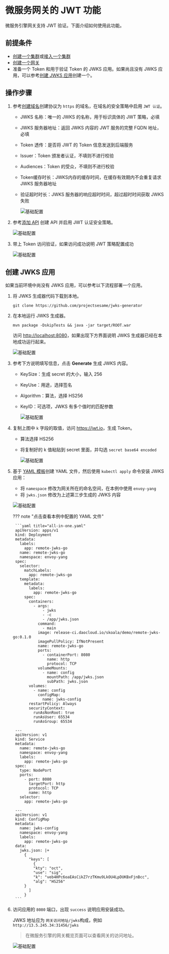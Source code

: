 # 微服务网关的 JWT 功能

微服务引擎网关支持 JWT 验证。下面介绍如何使用此功能。

## 前提条件

- [创建一个集群](../../kpanda/user-guide/clusters/create-cluster.md)或[接入一个集群](../../kpanda/user-guide/clusters/integrate-cluster.md)
- [创建一个网关](../gateway/index.md)
- 准备一个 Token 和用于验证 Token 的 JWKS 应用。如果尚且没有 JWKS 应用，可以参考[创建 JWKS 应用](#jwks)创建一个。

## 操作步骤

1. 参考[创建域名](../gateway/domain/index.md)创建协议为 `https` 的域名，在域名的安全策略中启用 `JWT 认证`。

    - JWKS 名称：唯一的 JWKS 的名称，用于标识具体的 JWT 策略，必填
    - JWKS 服务器地址：返回 JWKS 内容的 JWT 服务的完整 FQDN 地址，必填
    - Token 透传：是否将 JWT 的 Token 信息发送到后端服务
    - Issuer：Token 颁发者认证，不填则不进行校验
    - Audiences：Token 的受众，不填则不进行校验
    - Token缓存时长：JWKS内存的缓存时间，在缓存有效期内不会重复请求 JWKS 服务器地址
    - 验证超时时长：JWKS 服务器的响应超时时间，超过超时时间获取 JWKS 失败

        ![基础配置](https://docs.daocloud.io/daocloud-docs-images/docs/skoala/images/jwt06.png)

2. 参考[添加 API](../gateway/api/index.md) 创建 API 并启用 JWT 认证安全策略。

    ![基础配置](https://docs.daocloud.io/daocloud-docs-images/docs/skoala/images/jwt07.png)

3. 带上 Token 访问验证，如果访问成功说明 JWT 策略配置成功

    ![基础配置](https://docs.daocloud.io/daocloud-docs-images/docs/skoala/images/jwt08.png)

## 创建 JWKS 应用

如果当前环境中尚没有 JWKS 应用，可以参考以下流程部署一个应用。

1. 将 JWKS 生成器代码下载到本地。

    ```
    git clone https://github.com/projectsesame/jwks-generator
    ```

2. 在本地运行 JWKS 生成器。

    ```
    mvn package -DskipTests && java -jar target/ROOT.war
    ```

    访问 <http://localhost:8080>，如果出现下方界面说明 JWKS 生成器已经在本地成功运行起来。

    ![基础配置](https://docs.daocloud.io/daocloud-docs-images/docs/skoala/images/jwt09.png)

3. 参考下方说明填写信息，点击 __Generate__ 生成 JWKS 内容。

    - KeySize：生成 secret 的大小，输入 256
    - KeyUse：用途，选择签名
    - Algorithm：算法，选择 HS256
    - KeyID：可选项，JWKS 有多个值时的匹配参数

        ![基础配置](https://docs.daocloud.io/daocloud-docs-images/docs/skoala/images/jwt10.png)

4. 复制上图中 `k` 字段的取值，访问 <https://jwt.io>，生成 Token。

      - 算法选择 HS256
      - 将复制好的 k 值粘贴到 secret 里面，并勾选 `secret base64 encoded`

        ![基础配置](https://docs.daocloud.io/daocloud-docs-images/docs/skoala/images/jwt11.png)

5. 基于 [YAML 模板](https://github.com/projectsesame/enovy-remote-jwks-go/blob/main/all-in-one.yaml)创建
   YAML 文件，然后使用 `kubectl apply` 命令安装 JWKS 应用：

    - 将 `namespace` 修改为网关所在的命名空间，在本例中使用 `envoy-yang`
    - 将 `jwks.json` 修改为上述第三步生成的 JWKS 内容

    ![基础配置](https://docs.daocloud.io/daocloud-docs-images/docs/skoala/images/jwt13.png)

    ??? note "点击查看本例中配置的 YAML 文件"

        ```yaml title="all-in-one.yaml"
        apiVersion: apps/v1
        kind: Deployment
        metadata:
          labels:
            app: remote-jwks-go
          name: remote-jwks-go
          namespace: envoy-yang
        spec:
          selector:
            matchLabels:
              app: remote-jwks-go
          template:
            metadata:
              labels:
                app: remote-jwks-go
            spec:
              containers:
                - args:
                    - jwks
                    - -c
                    - /app/jwks.json
                  command:
                    - main
                  image: release-ci.daocloud.io/skoala/demo/remote-jwks-go:0.1.0
                  imagePullPolicy: IfNotPresent
                  name: remote-jwks-go
                  ports:
                    - containerPort: 8080
                      name: http
                      protocol: TCP
                  volumeMounts:
                    - name: config
                      mountPath: /app/jwks.json
                      subPath: jwks.json
              volumes:
                - name: config
                  configMap:
                    name: jwks-config
              restartPolicy: Always
              securityContext:
                runAsNonRoot: true
                runAsUser: 65534
                runAsGroup: 65534

        ---
        apiVersion: v1
        kind: Service
        metadata:
          name: remote-jwks-go
          namespace: envoy-yang
          labels:
            app: remote-jwks-go
        spec:
          type: NodePort
          ports:
            - port: 8080
              targetPort: http
              protocol: TCP
              name: http
          selector:
            app: remote-jwks-go

        ---
        apiVersion: v1
        kind: ConfigMap
        metadata:
          name: jwks-config
          namespace: envoy-yang
          labels:
            app: remote-jwks-go
        data:
          jwks.json: |+
            {
              "keys": [
                {
                "kty": "oct",
                "use": "sig",
                "k": "veb4HPc6oaEAsCikZ7rzTKmu9LkOU4LpDUKBxFjnBcc",
                "alg": "HS256"
            }
              ]
            }
        ```

6. 访问应用的 `8080` 端口，出现 `success` 说明应用安装成功。

    JWKS 地址应为 `网关访问地址/jwks`构成，例如 `http://13.5.245.34:31456/jwks`

    > 在微服务引擎的网关概览页面可以查看网关的访问地址。

    ![基础配置](https://docs.daocloud.io/daocloud-docs-images/docs/skoala/images/jwt12.png)
